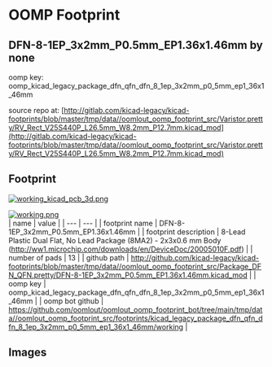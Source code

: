 # OOMP Footprint  
## DFN-8-1EP_3x2mm_P0.5mm_EP1.36x1.46mm  by none  
  
oomp key: oomp_kicad_legacy_package_dfn_qfn_dfn_8_1ep_3x2mm_p0_5mm_ep1_36x1_46mm  
  
source repo at: [http://gitlab.com/kicad-legacy/kicad-footprints/blob/master/tmp/data//oomlout_oomp_footprint_src/Varistor.pretty/RV_Rect_V25S440P_L26.5mm_W8.2mm_P12.7mm.kicad_mod](http://gitlab.com/kicad-legacy/kicad-footprints/blob/master/tmp/data//oomlout_oomp_footprint_src/Varistor.pretty/RV_Rect_V25S440P_L26.5mm_W8.2mm_P12.7mm.kicad_mod)  
## Footprint  
  
[![working_kicad_pcb_3d.png](working_kicad_pcb_3d_600.png)](working_kicad_pcb_3d.png)  
  
[![working.png](working_600.png)](working.png)  
| name | value | 
| --- | --- | 
| footprint name | DFN-8-1EP_3x2mm_P0.5mm_EP1.36x1.46mm | 
| footprint description | 8-Lead Plastic Dual Flat, No Lead Package (8MA2) - 2x3x0.6 mm Body (http://ww1.microchip.com/downloads/en/DeviceDoc/20005010F.pdf) | 
| number of pads | 13 | 
| github path | http://github.com/kicad-legacy/kicad-footprints/blob/master/tmp/data//oomlout_oomp_footprint_src/Package_DFN_QFN.pretty/DFN-8-1EP_3x2mm_P0.5mm_EP1.36x1.46mm.kicad_mod | 
| oomp key | oomp_kicad_legacy_package_dfn_qfn_dfn_8_1ep_3x2mm_p0_5mm_ep1_36x1_46mm | 
| oomp bot github | https://github.com/oomlout/oomlout_oomp_footprint_bot/tree/main/tmp/data//oomlout_oomp_footprint_src/footprints/kicad_legacy_package_dfn_qfn_dfn_8_1ep_3x2mm_p0_5mm_ep1_36x1_46mm/working | 
## Images  
